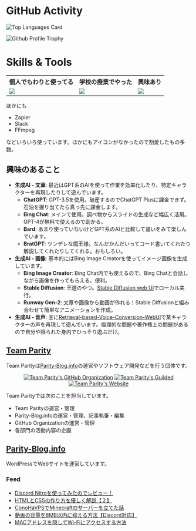 # GitHub Activity

![Top Languages Card](https://github-readme-stats-roan-two-92.vercel.app/api/top-langs/?username=konoka-iori&count_private=true&layout=compact&theme=cobalt)

![Github Profile Trophy](https://github-profile-trophy-tan.vercel.app/?username=konoka-iori&column=8&theme=discord&no-bg=true&no-frame=true)

# Skills & Tools

<table>
  <tr>
    <th>個人でもわりと使ってる</th>
    <th>学校の授業でやった</th>
    <th>興味あり</th>
  </tr>
  <td>
    <img src="https://skillicons.dev/icons?i=py,md,bash,powershell,html,css,git,github,linux,raspberrypi,vim,vscode,wordpress,discord,bots&perline=5"/>
  </td>
  <td>
    <img src="https://skillicons.dev/icons?i=atom,c,html,css,arduino,pr,ps,ai,androidstudio,unity,py,java,js,linux,mysql,aws,idea,eclipse,vim&perline=5"/>
  </td>
  <td>
    <img src="https://skillicons.dev/icons?i=docker,electron,flutter,kotlin,nodejs,pytorch,rust,swift,tensorflow&perline=5"/>
  </td>
</table>

ほかにも

- Zapier
- Slack
- FFmpeg

などいろいろ使っています。ほかにもアイコンがなかったので割愛したもの多数。

## 興味のあること

- **生成AI - 文章**: 最近はGPT系のAIを使って作業を効率化したり、特定キャラクターを再現したりして遊んでいます。
  - **ChatGPT**: GPT-3.5を使用。破産するのでChatGPT Plusに課金できず。石油を掘り当てたら真っ先に課金します。
  - **Bing Chat**: メインで使用。調べ物からスライドの生成など幅広く活用。GPT-4が無料で使えるので助かる。
  - **Bard**: あまり使っていないけどGPT系のAIと比較して違いをみて楽しんでいます。
  - **BratGPT**: ツンデレな魔王様。なんだかんだいってコード書いてくれたり解説してくれたりしてくれる。おもしろい。
- **生成AI - 画像**: 基本的にはBing Image Creatorを使ってイメージ画像を生成しています。
  - **Bing Image Creator**: Bing Chat内でも使えるので、Bing Chatと会話しながら画像を作ってもらえる。便利。
  - **Stable Diffusion**: 王道のやつ。[Stable Diffusion web UI](https://github.com/AUTOMATIC1111/stable-diffusion-webui)でローカル実行。
  - **Runway Gen-2**: 文章や画像から動画が作れる！Stable Diffusionと組み合わせて簡単なアニメーションを作成。
- **生成AI - 音声**: 主に[Retrieval-based-Voice-Conversion-WebUI](https://github.com/RVC-Project/Retrieval-based-Voice-Conversion-WebUI)で某キャラクターの声を再現して遊んでいます。倫理的な問題や著作権上の問題があるので自分や限られた身内でひっそり遊ぶだけ。

## [Team Parity](https://team.parity-blog.info)

Team Parityは[Parity-Blog.info](https://parity-blog.info)の運営やソフトウェア開発などを行う団体です。

<div style="text-align:center;">
  <a href="https://github.com/team-parity">
  <img alt="Team Parity's GitHub Organization" src="https://img.shields.io/badge/Team_Parity-GitHub_Organization?logo=github&label=GitHub%20Organization&labelColor=%23181717&color=%2315ccbf"></a>
  <a href="https://www.guilded.gg/Team-Parity">
  <img alt="Team Parity's Guilded" src="https://img.shields.io/badge/Team_Parity-Guilded?logo=guilded&logoColor=%23111820&label=Guilded&labelColor=%23F5C400&color=%2315ccbf"></a>
  <a href="https://team.parity-blog.info">
  <img alt="Team Parity's Website" src="https://img.shields.io/badge/Team_Parity-Website?logo=wordpress&label=Website&labelColor=%2321759B&color=%2315ccbf"></a>
</div>

Team Parityでは次のことを担当しています。

- Team Parityの運営・管理
- Parity-Blog.infoの運営・管理、記事執筆・編集
- GitHub Organizationの運営・管理
- 各部門の活動内容の企画

## [Parity-Blog.info](https://parity-blog.info)

WordPressでWebサイトを運営しています。

### Feed
<!-- BLOG-POST-LIST:START -->
- [Discord Nitroを使ってみたのでレビュー！](https://parity-blog.info/discord-nitro-review-2023/)
- [HTMLとCSSの作り方を優しく解説【２】](https://parity-blog.info/how-to-make-web-site-2/)
- [ConoHaVPSでMinecraftのサーバーを立てた話](https://parity-blog.info/vps-minecraft-server/)
- [動画の容量を8MB以内に抑える方法【Discord対応】](https://parity-blog.info/video-to-8mb-or-less/)
- [MACアドレスを隠してWi-Fiにアクセスする方法](https://parity-blog.info/how-to-hide-mac-address/)
<!-- BLOG-POST-LIST:END -->
